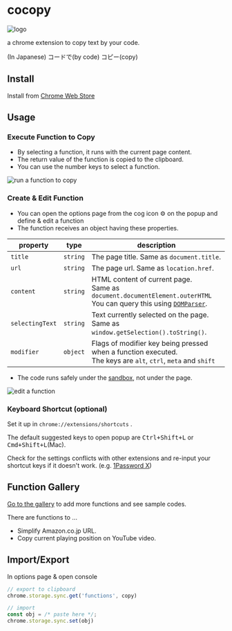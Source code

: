 cocopy
===

![logo](./sozai/img/logo.png)

a chrome extension to copy text by your code.

(In Japanese) コードで(by code) コピー(copy)

## Install

Install from [Chrome Web Store](https://chrome.google.com/webstore/detail/cocopy/ihnfodlbkhgjnbheemjhkjfkfglgbdgc)

## Usage

### Execute Function to Copy

- By selecting a function, it runs with the current page content.
- The return value of the function is copied to the clipboard.
- You can use the number keys to select a function.

![run a function to copy](./sozai/img/copy.gif)


### Create & Edit Function

- You can open the options page from the cog icon ⚙️ on the popup and define & edit a function
- The function receives an object having these properties.

| property | type| description |
| --- | --- | --- |
| `title` | `string` | The page title. Same as `document.title`. |
| `url` | `string` | The page url. Same as `location.href`. |
| `content` | `string` | HTML content of current page. <br>Same as `document.documentElement.outerHTML` <br>You can query this using [`DOMParser`](https://developer.mozilla.org/docs/Web/API/DOMParser). |
| `selectingText` | `string` | Text currently selected on the page. <br>Same as `window.getSelection().toString()`. |
| `modifier` | `object` | Flags of modifier key being pressed when a function executed. <br>The keys are `alt`, `ctrl`, `meta` and `shift` |

- The code runs safely under the [sandbox](https://developer.chrome.com/apps/sandboxingEval), not under the page.

![edit a function](./sozai/img/edit.gif)


### Keyboard Shortcut (optional)

Set it up in `chrome://extensions/shortcuts` .

The default suggested keys to open popup are <kbd>Ctrl+Shift+L</kbd> or <kbd>Cmd+Shift+L</kbd>(Mac).

Check for the settings conflicts with other extensions and re-input your shortcut keys if it doesn't work. (e.g. [1Password X](https://chrome.google.com/webstore/detail/1password-x-%E2%80%93-password-ma/aeblfdkhhhdcdjpifhhbdiojplfjncoa))


## Function Gallery

[Go to the gallery](./gallery/README.md) to add more functions and see sample codes.

There are functions to ...

- Simplify Amazon.co.jp URL.
- Copy current playing position on YouTube video.


## Import/Export

In options page & open console

```js
// export to clipboard
chrome.storage.sync.get('functions', copy)

// import
const obj = /* paste here */;
chrome.storage.sync.set(obj)
```
